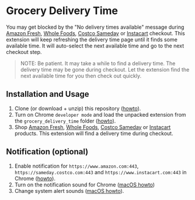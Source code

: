 # Grocery Delivery Time
You may get blocked by the "No delivery times available" message during [Amazon Fresh](https://www.amazon.com/alm/storefront?almBrandId=QW1hem9uIEZyZXNo), [Whole Foods](https://www.amazon.com/alm/storefront/?almBrandId=VUZHIFdob2xlIEZvb2Rz), [Costco Sameday](https://sameday.costco.com) or [Instacart](https://www.instacart.com) checkout.
This extension will keep refreshing the delivery time page until it finds some available time. It will auto-select the next available time and go to the next checkout step.

> NOTE: Be patient. It may take a while to find a delivery time. The delivery time may be gone during checkout. Let the extension find the next available time for you then check out quickly.

## Installation and Usage
1. Clone (or download + unzip) this repository ([howto](https://help.github.com/en/github/creating-cloning-and-archiving-repositories/cloning-a-repository)).
2. Turn on Chrome `developer mode` and load the unpacked extension from the `grocery_delivery_time` folder ([howto](https://webkul.com/blog/how-to-install-the-unpacked-extension-in-chrome/)). 
3. Shop [Amazon Fresh](https://www.amazon.com/alm/storefront?almBrandId=QW1hem9uIEZyZXNo), [Whole Foods](https://www.amazon.com/alm/storefront/?almBrandId=VUZHIFdob2xlIEZvb2Rz), [Costco Sameday](https://sameday.costco.com) or [Instacart](https://www.instacart.com) products. This extension will find a delivery time during checkout.

## Notification (optional)
1. Enable notification for `https://www.amazon.com:443`, `https://sameday.costco.com:443` and `https://www.instacart.com:443` in Chrome ([howto](https://support.google.com/chrome/answer/3220216)).
2. Turn on the notification sound for Chrome ([macOS howto](https://support.apple.com/en-us/HT204079))
3. Change system alert sounds ([macOS howto](https://support.apple.com/guide/mac-help/change-the-alert-sounds-mchlp2207/mac)).
